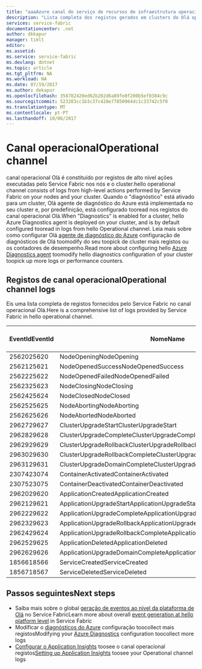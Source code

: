 ```yaml
---
title: "aaaAzure canal do serviço de recursos de infraestrutura operacional | Microsoft Docs"
description: "Lista completa dos registos gerados em clusters do Olá operacional canal do Service Fabric do Azure."
services: service-fabric
documentationcenter: .net
author: dkkapur
manager: timlt
editor: 
ms.assetid: 
ms.service: service-fabric
ms.devlang: dotnet
ms.topic: article
ms.tgt_pltfrm: NA
ms.workload: NA
ms.date: 07/19/2017
ms.author: dekapur
ms.openlocfilehash: 358782420ed62b202d6a89fe0f200b5ef0384c9c
ms.sourcegitcommit: 523283cc1b3c37c428e77850964dc1c33742c5f0
ms.translationtype: MT
ms.contentlocale: pt-PT
ms.lasthandoff: 10/06/2017
---
```

# <a name="operational-channel"></a><span data-ttu-id="f7763-103">Canal operacional</span><span class="sxs-lookup"><span data-stu-id="f7763-103">Operational channel</span></span> 

<span data-ttu-id="f7763-104">canal operacional Olá é constituído por registos de alto nível ações executadas pelo Service Fabric nos nós e o cluster.</span><span class="sxs-lookup"><span data-stu-id="f7763-104">hello operational channel consists of logs from high-level actions performed by Service Fabric on your nodes and your cluster.</span></span> <span data-ttu-id="f7763-105">Quando o "diagnóstico" está ativado para um cluster, Olá agente de diagnóstico do Azure está implementada no seu cluster e, por predefinição, está configurado tooread nos registos do canal operacional Olá.</span><span class="sxs-lookup"><span data-stu-id="f7763-105">When "Diagnostics" is enabled for a cluster, hello Azure Diagnostics agent is deployed on your cluster, and is by default configured tooread in logs from hello Operational channel.</span></span> <span data-ttu-id="f7763-106">Leia mais sobre como configurar Olá [agente de diagnóstico do Azure](service-fabric-diagnostics-event-aggregation-wad.md) configuração de diagnósticos de Olá toomodify do seu toopick de cluster mais registos ou os contadores de desempenho.</span><span class="sxs-lookup"><span data-stu-id="f7763-106">Read more about configuring hello [Azure Diagnostics agent](service-fabric-diagnostics-event-aggregation-wad.md) toomodify hello diagnostics configuration of your cluster toopick up more logs or performance counters.</span></span> 

## <a name="operational-channel-logs"></a><span data-ttu-id="f7763-107">Registos de canal operacional</span><span class="sxs-lookup"><span data-stu-id="f7763-107">Operational channel logs</span></span> 

<span data-ttu-id="f7763-108">Eis uma lista completa de registos fornecidos pelo Service Fabric no canal operacional Olá.</span><span class="sxs-lookup"><span data-stu-id="f7763-108">Here is a comprehensive list of logs provided by Service Fabric in hello operational channel.</span></span> 

| <span data-ttu-id="f7763-109">EventId</span><span class="sxs-lookup"><span data-stu-id="f7763-109">EventId</span></span> | <span data-ttu-id="f7763-110">Nome</span><span class="sxs-lookup"><span data-stu-id="f7763-110">Name</span></span> | <span data-ttu-id="f7763-111">Origem (tarefas)</span><span class="sxs-lookup"><span data-stu-id="f7763-111">Source (Task)</span></span> | <span data-ttu-id="f7763-112">Nível</span><span class="sxs-lookup"><span data-stu-id="f7763-112">Level</span></span> |
| --- | --- | --- | --- |
| <span data-ttu-id="f7763-113">25620</span><span class="sxs-lookup"><span data-stu-id="f7763-113">25620</span></span> | <span data-ttu-id="f7763-114">NodeOpening</span><span class="sxs-lookup"><span data-stu-id="f7763-114">NodeOpening</span></span> | <span data-ttu-id="f7763-115">FabricNode</span><span class="sxs-lookup"><span data-stu-id="f7763-115">FabricNode</span></span> | <span data-ttu-id="f7763-116">Informativo</span><span class="sxs-lookup"><span data-stu-id="f7763-116">Informational</span></span> |
| <span data-ttu-id="f7763-117">25621</span><span class="sxs-lookup"><span data-stu-id="f7763-117">25621</span></span> | <span data-ttu-id="f7763-118">NodeOpenedSuccess</span><span class="sxs-lookup"><span data-stu-id="f7763-118">NodeOpenedSuccess</span></span> | <span data-ttu-id="f7763-119">FabricNode</span><span class="sxs-lookup"><span data-stu-id="f7763-119">FabricNode</span></span> | <span data-ttu-id="f7763-120">Informativo</span><span class="sxs-lookup"><span data-stu-id="f7763-120">Informational</span></span> |
| <span data-ttu-id="f7763-121">25622</span><span class="sxs-lookup"><span data-stu-id="f7763-121">25622</span></span> | <span data-ttu-id="f7763-122">NodeOpenedFailed</span><span class="sxs-lookup"><span data-stu-id="f7763-122">NodeOpenedFailed</span></span> | <span data-ttu-id="f7763-123">FabricNode</span><span class="sxs-lookup"><span data-stu-id="f7763-123">FabricNode</span></span> | <span data-ttu-id="f7763-124">Informativo</span><span class="sxs-lookup"><span data-stu-id="f7763-124">Informational</span></span> |
| <span data-ttu-id="f7763-125">25623</span><span class="sxs-lookup"><span data-stu-id="f7763-125">25623</span></span> | <span data-ttu-id="f7763-126">NodeClosing</span><span class="sxs-lookup"><span data-stu-id="f7763-126">NodeClosing</span></span> | <span data-ttu-id="f7763-127">FabricNode</span><span class="sxs-lookup"><span data-stu-id="f7763-127">FabricNode</span></span> | <span data-ttu-id="f7763-128">Informativo</span><span class="sxs-lookup"><span data-stu-id="f7763-128">Informational</span></span> |
| <span data-ttu-id="f7763-129">25624</span><span class="sxs-lookup"><span data-stu-id="f7763-129">25624</span></span> | <span data-ttu-id="f7763-130">NodeClosed</span><span class="sxs-lookup"><span data-stu-id="f7763-130">NodeClosed</span></span> | <span data-ttu-id="f7763-131">FabricNode</span><span class="sxs-lookup"><span data-stu-id="f7763-131">FabricNode</span></span> | <span data-ttu-id="f7763-132">Informativo</span><span class="sxs-lookup"><span data-stu-id="f7763-132">Informational</span></span> |
| <span data-ttu-id="f7763-133">25625</span><span class="sxs-lookup"><span data-stu-id="f7763-133">25625</span></span> | <span data-ttu-id="f7763-134">NodeAborting</span><span class="sxs-lookup"><span data-stu-id="f7763-134">NodeAborting</span></span> | <span data-ttu-id="f7763-135">FabricNode</span><span class="sxs-lookup"><span data-stu-id="f7763-135">FabricNode</span></span> | <span data-ttu-id="f7763-136">Informativo</span><span class="sxs-lookup"><span data-stu-id="f7763-136">Informational</span></span> |
| <span data-ttu-id="f7763-137">25626</span><span class="sxs-lookup"><span data-stu-id="f7763-137">25626</span></span> | <span data-ttu-id="f7763-138">NodeAborted</span><span class="sxs-lookup"><span data-stu-id="f7763-138">NodeAborted</span></span> | <span data-ttu-id="f7763-139">FabricNode</span><span class="sxs-lookup"><span data-stu-id="f7763-139">FabricNode</span></span> | <span data-ttu-id="f7763-140">Informativo</span><span class="sxs-lookup"><span data-stu-id="f7763-140">Informational</span></span> |
| <span data-ttu-id="f7763-141">29627</span><span class="sxs-lookup"><span data-stu-id="f7763-141">29627</span></span> | <span data-ttu-id="f7763-142">ClusterUpgradeStart</span><span class="sxs-lookup"><span data-stu-id="f7763-142">ClusterUpgradeStart</span></span> | <span data-ttu-id="f7763-143">CM</span><span class="sxs-lookup"><span data-stu-id="f7763-143">CM</span></span> | <span data-ttu-id="f7763-144">Informativo</span><span class="sxs-lookup"><span data-stu-id="f7763-144">Informational</span></span> |
| <span data-ttu-id="f7763-145">29628</span><span class="sxs-lookup"><span data-stu-id="f7763-145">29628</span></span> | <span data-ttu-id="f7763-146">ClusterUpgradeComplete</span><span class="sxs-lookup"><span data-stu-id="f7763-146">ClusterUpgradeComplete</span></span> | <span data-ttu-id="f7763-147">CM</span><span class="sxs-lookup"><span data-stu-id="f7763-147">CM</span></span> | <span data-ttu-id="f7763-148">Informativo</span><span class="sxs-lookup"><span data-stu-id="f7763-148">Informational</span></span> |
| <span data-ttu-id="f7763-149">29629</span><span class="sxs-lookup"><span data-stu-id="f7763-149">29629</span></span> | <span data-ttu-id="f7763-150">ClusterUpgradeRollback</span><span class="sxs-lookup"><span data-stu-id="f7763-150">ClusterUpgradeRollback</span></span> | <span data-ttu-id="f7763-151">CM</span><span class="sxs-lookup"><span data-stu-id="f7763-151">CM</span></span> | <span data-ttu-id="f7763-152">Informativo</span><span class="sxs-lookup"><span data-stu-id="f7763-152">Informational</span></span> |
| <span data-ttu-id="f7763-153">29630</span><span class="sxs-lookup"><span data-stu-id="f7763-153">29630</span></span> | <span data-ttu-id="f7763-154">ClusterUpgradeRollbackComplete</span><span class="sxs-lookup"><span data-stu-id="f7763-154">ClusterUpgradeRollbackComplete</span></span> | <span data-ttu-id="f7763-155">CM</span><span class="sxs-lookup"><span data-stu-id="f7763-155">CM</span></span> | <span data-ttu-id="f7763-156">Informativo</span><span class="sxs-lookup"><span data-stu-id="f7763-156">Informational</span></span> |
| <span data-ttu-id="f7763-157">29631</span><span class="sxs-lookup"><span data-stu-id="f7763-157">29631</span></span> | <span data-ttu-id="f7763-158">ClusterUpgradeDomainComplete</span><span class="sxs-lookup"><span data-stu-id="f7763-158">ClusterUpgradeDomainComplete</span></span> | <span data-ttu-id="f7763-159">CM</span><span class="sxs-lookup"><span data-stu-id="f7763-159">CM</span></span> | <span data-ttu-id="f7763-160">Informativo</span><span class="sxs-lookup"><span data-stu-id="f7763-160">Informational</span></span> |
| <span data-ttu-id="f7763-161">23074</span><span class="sxs-lookup"><span data-stu-id="f7763-161">23074</span></span> | <span data-ttu-id="f7763-162">ContainerActivated</span><span class="sxs-lookup"><span data-stu-id="f7763-162">ContainerActivated</span></span> | <span data-ttu-id="f7763-163">Alojamento</span><span class="sxs-lookup"><span data-stu-id="f7763-163">Hosting</span></span> | <span data-ttu-id="f7763-164">Informativo</span><span class="sxs-lookup"><span data-stu-id="f7763-164">Informational</span></span> |
| <span data-ttu-id="f7763-165">23075</span><span class="sxs-lookup"><span data-stu-id="f7763-165">23075</span></span> | <span data-ttu-id="f7763-166">ContainerDeactivated</span><span class="sxs-lookup"><span data-stu-id="f7763-166">ContainerDeactivated</span></span> | <span data-ttu-id="f7763-167">Alojamento</span><span class="sxs-lookup"><span data-stu-id="f7763-167">Hosting</span></span> | <span data-ttu-id="f7763-168">Informativo</span><span class="sxs-lookup"><span data-stu-id="f7763-168">Informational</span></span> |
| <span data-ttu-id="f7763-169">29620</span><span class="sxs-lookup"><span data-stu-id="f7763-169">29620</span></span> | <span data-ttu-id="f7763-170">ApplicationCreated</span><span class="sxs-lookup"><span data-stu-id="f7763-170">ApplicationCreated</span></span> | <span data-ttu-id="f7763-171">CM</span><span class="sxs-lookup"><span data-stu-id="f7763-171">CM</span></span> | <span data-ttu-id="f7763-172">Informativo</span><span class="sxs-lookup"><span data-stu-id="f7763-172">Informational</span></span> |
| <span data-ttu-id="f7763-173">29621</span><span class="sxs-lookup"><span data-stu-id="f7763-173">29621</span></span> | <span data-ttu-id="f7763-174">ApplicationUpgradeStart</span><span class="sxs-lookup"><span data-stu-id="f7763-174">ApplicationUpgradeStart</span></span> | <span data-ttu-id="f7763-175">CM</span><span class="sxs-lookup"><span data-stu-id="f7763-175">CM</span></span> | <span data-ttu-id="f7763-176">Informativo</span><span class="sxs-lookup"><span data-stu-id="f7763-176">Informational</span></span> |
| <span data-ttu-id="f7763-177">29622</span><span class="sxs-lookup"><span data-stu-id="f7763-177">29622</span></span> | <span data-ttu-id="f7763-178">ApplicationUpgradeComplete</span><span class="sxs-lookup"><span data-stu-id="f7763-178">ApplicationUpgradeComplete</span></span> | <span data-ttu-id="f7763-179">CM</span><span class="sxs-lookup"><span data-stu-id="f7763-179">CM</span></span> | <span data-ttu-id="f7763-180">Informativo</span><span class="sxs-lookup"><span data-stu-id="f7763-180">Informational</span></span> |
| <span data-ttu-id="f7763-181">29623</span><span class="sxs-lookup"><span data-stu-id="f7763-181">29623</span></span> | <span data-ttu-id="f7763-182">ApplicationUpgradeRollback</span><span class="sxs-lookup"><span data-stu-id="f7763-182">ApplicationUpgradeRollback</span></span> | <span data-ttu-id="f7763-183">CM</span><span class="sxs-lookup"><span data-stu-id="f7763-183">CM</span></span> | <span data-ttu-id="f7763-184">Informativo</span><span class="sxs-lookup"><span data-stu-id="f7763-184">Informational</span></span> |
| <span data-ttu-id="f7763-185">29624</span><span class="sxs-lookup"><span data-stu-id="f7763-185">29624</span></span> | <span data-ttu-id="f7763-186">ApplicationUpgradeRollbackComplete</span><span class="sxs-lookup"><span data-stu-id="f7763-186">ApplicationUpgradeRollbackComplete</span></span> | <span data-ttu-id="f7763-187">CM</span><span class="sxs-lookup"><span data-stu-id="f7763-187">CM</span></span> | <span data-ttu-id="f7763-188">Informativo</span><span class="sxs-lookup"><span data-stu-id="f7763-188">Informational</span></span> |
| <span data-ttu-id="f7763-189">29625</span><span class="sxs-lookup"><span data-stu-id="f7763-189">29625</span></span> | <span data-ttu-id="f7763-190">ApplicationDeleted</span><span class="sxs-lookup"><span data-stu-id="f7763-190">ApplicationDeleted</span></span> | <span data-ttu-id="f7763-191">CM</span><span class="sxs-lookup"><span data-stu-id="f7763-191">CM</span></span> | <span data-ttu-id="f7763-192">Informativo</span><span class="sxs-lookup"><span data-stu-id="f7763-192">Informational</span></span> |
| <span data-ttu-id="f7763-193">29626</span><span class="sxs-lookup"><span data-stu-id="f7763-193">29626</span></span> | <span data-ttu-id="f7763-194">ApplicationUpgradeDomainComplete</span><span class="sxs-lookup"><span data-stu-id="f7763-194">ApplicationUpgradeDomainComplete</span></span> | <span data-ttu-id="f7763-195">CM</span><span class="sxs-lookup"><span data-stu-id="f7763-195">CM</span></span> | <span data-ttu-id="f7763-196">Informativo</span><span class="sxs-lookup"><span data-stu-id="f7763-196">Informational</span></span> |
| <span data-ttu-id="f7763-197">18566</span><span class="sxs-lookup"><span data-stu-id="f7763-197">18566</span></span> | <span data-ttu-id="f7763-198">ServiceCreated</span><span class="sxs-lookup"><span data-stu-id="f7763-198">ServiceCreated</span></span> | <span data-ttu-id="f7763-199">FM</span><span class="sxs-lookup"><span data-stu-id="f7763-199">FM</span></span> | <span data-ttu-id="f7763-200">Informativo</span><span class="sxs-lookup"><span data-stu-id="f7763-200">Informational</span></span> |
| <span data-ttu-id="f7763-201">18567</span><span class="sxs-lookup"><span data-stu-id="f7763-201">18567</span></span> | <span data-ttu-id="f7763-202">ServiceDeleted</span><span class="sxs-lookup"><span data-stu-id="f7763-202">ServiceDeleted</span></span> | <span data-ttu-id="f7763-203">FM</span><span class="sxs-lookup"><span data-stu-id="f7763-203">FM</span></span> | <span data-ttu-id="f7763-204">Informativo</span><span class="sxs-lookup"><span data-stu-id="f7763-204">Informational</span></span> |

## <a name="next-steps"></a><span data-ttu-id="f7763-205">Passos seguintes</span><span class="sxs-lookup"><span data-stu-id="f7763-205">Next steps</span></span>

* <span data-ttu-id="f7763-206">Saiba mais sobre o global [geração de eventos ao nível da plataforma de Olá](service-fabric-diagnostics-event-generation-infra.md) no Service Fabric</span><span class="sxs-lookup"><span data-stu-id="f7763-206">Learn more about overall [event generation at hello platform level](service-fabric-diagnostics-event-generation-infra.md) in Service Fabric</span></span>
* <span data-ttu-id="f7763-207">Modificar o [diagnósticos do Azure](service-fabric-diagnostics-event-aggregation-wad.md) configuração toocollect mais registos</span><span class="sxs-lookup"><span data-stu-id="f7763-207">Modifying your [Azure Diagnostics](service-fabric-diagnostics-event-aggregation-wad.md) configuration toocollect more logs</span></span>
* <span data-ttu-id="f7763-208">[Configurar o Application Insights](service-fabric-diagnostics-event-analysis-appinsights.md) toosee o canal operacional registos</span><span class="sxs-lookup"><span data-stu-id="f7763-208">[Setting up Application Insights](service-fabric-diagnostics-event-analysis-appinsights.md) toosee your Operational channel logs</span></span>

